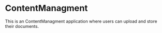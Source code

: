 # ContentManagment
This is an ContentManagment application where users can upload and store their documents.
